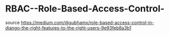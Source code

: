 # RBAC--Role-Based-Access-Control-
source https://medium.com/@subhamx/role-based-access-control-in-django-the-right-features-to-the-right-users-9e93feb8a3b1
